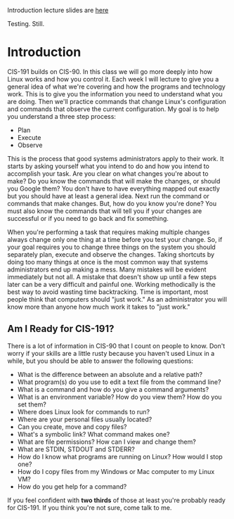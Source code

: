 Introduction lecture slides are [here](https://docs.google.com/presentation/d/1uOAWM1pP4gSxS_XeRgOt1i1HAfQoCbQ5NBgJfYRvrOU/edit?usp=sharing) 

Testing. Still. 

# Introduction  

CIS-191 builds on CIS-90. In this class we will go more deeply into how Linux works and how you control it. Each week I will lecture to give you a general idea of what we're covering and how the programs and technology work. This is to give you the information you need to understand what you are doing. Then we'll practice commands that change Linux's configuration and commands that observe the current configuration. My goal is to help you understand a three step process:

  - Plan
  - Execute
  - Observe

This is the process that good systems administrators apply to their work. It starts by asking yourself what you intend to do and how you intend to accomplish your task. Are you clear on what changes you're about to make? Do you know the commands that will make the changes, or should you Google them? You don't have to have everything mapped out exactly but you should have at least a general idea. Next run the command or commands that make changes. But, how do you know you're done? You must also know the commands that will tell you if your changes are successful or if you need to go back and fix something.

When you're performing a task that requires making multiple changes always change only one thing at a time before you test your change. So, if your goal requires you to change three things on the system you should separately plan, execute and observe the changes. Taking shortcuts by doing too many things at once is the most common way that systems administrators end up making a mess. Many mistakes will be evident immediately but not all. A mistake that doesn't show up until a few steps later can be a very difficult and painful one. Working methodically is the best way to avoid wasting time backtracking. Time is important, most people think that computers should "just work." As an administrator you will know more than anyone how much work it takes to "just work."

## Am I Ready for CIS-191?

There is a lot of information in CIS-90 that I count on people to know. Don't worry if your skills are a little rusty because you haven't used Linux in a while, but you should be able to answer the following questions:

  * What is the difference between an absolute and a relative path?
  * What program(s) do you use to edit a text file from the command line?
  * What is a command and how do you give a command arguments?
  * What is an environment variable? How do you view them? How do you set them?
  * Where does Linux look for commands to run? 
  * Where are your personal files usually located?
  * Can you create, move and copy files?
  * What's a symbolic link? What command makes one?
  * What are file permissions? How can I view and change them?
  * What are STDIN, STDOUT and STDERR? 
  * How do I know what programs are running on Linux? How would I stop one?
  * How do I copy files from my Windows or Mac computer to my Linux VM?
  * How do you get help for a command?

If you feel confident with **two thirds** of those at least you're probably ready for CIS-191. If you think you're not sure, come talk to me.

